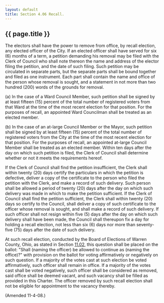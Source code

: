 ```yaml
---
layout: default 
title: Section 4.06 Recall.
---
```


{{ page.title }}
----------------

The electors shall have the power to remove from office, by recall
election, any elected officer of the City. If an elected officer shall
have served for six (6) months of a term, a petition demanding his
removal may be filed with the Clerk of Council who shall note thereon
the name and address of the elector filing the petition, and the date of
such filing. Such petition may be circulated in separate parts, but the
separate parts shall be bound together and filed as one instrument. Each
part shall contain the name and office of the person whose removal is
sought, and a statement in not more than two hundred (200) words of the
grounds for removal.

​(a) In the case of a Ward Council Member, such petition shall be signed
by at least fifteen (15) percent of the total number of registered
voters from that Ward at the time of the most recent election for that
position. For the purposes of recall, an appointed Ward Councilman shall
be treated as an elected member.

​(b) In the case of an at-large Council Member or the Mayor, such
petition shall be signed by at least fifteen (15) percent of the total
number of registered voters from the City at the time of the most recent
election for that position. For the purposes of recall, an appointed
at-large Council Member shall be treated as an elected member. Within
ten days after the day on which such petition is filed, the Clerk of
Council shall determine whether or not it meets the requirements hereof.

If the Clerk of Council shall find the petition insufficient, the Clerk
shall within twenty (20) days certify the particulars in which the
petition is defective, deliver a copy of the certificate to the person
who filed the petition with the Clerk, and make a record of such
delivery. Such person shall be allowed a period of twenty (20) days
after the day on which such delivery was made in which to make the
petition sufficient. If the Clerk of Council shall find the petition
sufficient, the Clerk shall within twenty (20) days so certify to the
Council, shall deliver a copy of such certificate to the officer whose
removal is sought, and shall make a record of such delivery. If such
officer shall not resign within five (5) days after the day on which
such delivery shall have been made, the Council shall thereupon fix a
day for holding a recall election, not less than six (6) days nor more
than seventy-five (75) days after the date of such delivery.

At such recall election, conducted by the Board of Elections of Warren
County, Ohio, as stated in Section [11.02](1483162f.html), this question
shall be placed on the ballot: "Shall (naming the officer) be allowed to
continue as (naming the office)?" with provision on the ballot for
voting affirmatively or negatively on such question. If a majority of
the votes cast at such election be voted affirmatively, such officer
shall remain in office. If a majority of the votes cast shall be voted
negatively, such officer shall be considered as removed, said office
shall be deemed vacant, and such vacancy shall be filled as provided in
this Charter. The officer removed by such recall election shall not be
eligible for appointment to the vacancy thereby.

(Amended 11-4-08.)
